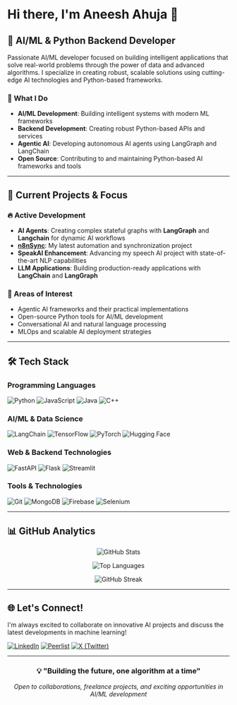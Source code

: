 # Hi there, I'm Aneesh Ahuja 👋

## 🤖 AI/ML & Python Backend Developer

Passionate AI/ML developer focused on building intelligent applications that solve real-world problems through the power of data and advanced algorithms. I specialize in creating robust, scalable solutions using cutting-edge AI technologies and Python-based frameworks.

### 🎯 What I Do
- **AI/ML Development**: Building intelligent systems with modern ML frameworks
- **Backend Development**: Creating robust Python-based APIs and services  
- **Agentic AI**: Developing autonomous AI agents using LangGraph and LangChain
- **Open Source**: Contributing to and maintaining Python-based AI frameworks and tools

---

## 🚀 Current Projects & Focus

### 🔥 Active Development
- **AI Agents**: Creating complex stateful graphs with **LangGraph** and **Langchain** for dynamic AI workflows
- **[n8nSync](https://github.com/AneeshAhuja31/n8nSync)**: My latest automation and synchronization project
- **SpeakAI Enhancement**: Advancing my speech AI project with state-of-the-art NLP capabilities
- **LLM Applications**: Building production-ready applications with **LangChain** and **LangGraph**

### 🎯 Areas of Interest
- Agentic AI frameworks and their practical implementations
- Open-source Python tools for AI/ML development
- Conversational AI and natural language processing
- MLOps and scalable AI deployment strategies

---

## 🛠️ Tech Stack

### **Programming Languages**
![Python](https://img.shields.io/badge/Python-3776AB?style=for-the-badge&logo=python&logoColor=white)
![JavaScript](https://img.shields.io/badge/JavaScript-F7DF1E?style=for-the-badge&logo=javascript&logoColor=black)
![Java](https://img.shields.io/badge/Java-ED8B00?style=for-the-badge&logo=java&logoColor=white)
![C++](https://img.shields.io/badge/C++-00599C?style=for-the-badge&logo=cplusplus&logoColor=white)

### **AI/ML & Data Science**
![LangChain](https://img.shields.io/badge/LangChain-121212?style=for-the-badge&logo=chainlink&logoColor=white)
![TensorFlow](https://img.shields.io/badge/TensorFlow-FF6F00?style=for-the-badge&logo=tensorflow&logoColor=white)
![PyTorch](https://img.shields.io/badge/PyTorch-EE4C2C?style=for-the-badge&logo=pytorch&logoColor=white)
![Hugging Face](https://img.shields.io/badge/🤗_Hugging_Face-FFD21E?style=for-the-badge)

### **Web & Backend Technologies**
![FastAPI](https://img.shields.io/badge/FastAPI-009688?style=for-the-badge&logo=fastapi&logoColor=white)
![Flask](https://img.shields.io/badge/Flask-000000?style=for-the-badge&logo=flask&logoColor=white)
![Streamlit](https://img.shields.io/badge/Streamlit-FF4B4B?style=for-the-badge&logo=streamlit&logoColor=white)

### **Tools & Technologies**
![Git](https://img.shields.io/badge/Git-F05032?style=for-the-badge&logo=git&logoColor=white)
![MongoDB](https://img.shields.io/badge/MongoDB-47A248?style=for-the-badge&logo=mongodb&logoColor=white)
![Firebase](https://img.shields.io/badge/Firebase-FFCA28?style=for-the-badge&logo=firebase&logoColor=black)
![Selenium](https://img.shields.io/badge/Selenium-43B02A?style=for-the-badge&logo=selenium&logoColor=white)

---

## 📊 GitHub Analytics

<div align="center">
  
![GitHub Stats](https://github-readme-stats.vercel.app/api?username=AneeshAhuja31&theme=dark&show_icons=true&hide_border=true&count_private=true)

![Top Languages](https://github-readme-stats.vercel.app/api/top-langs?username=AneeshAhuja31&show_icons=true&locale=en&layout=compact&theme=dark&hide_border=true)

![GitHub Streak](https://github-readme-streak-stats.herokuapp.com/?user=AneeshAhuja31&theme=dark&hide_border=true)

</div>

---

## 🌐 Let's Connect!

I'm always excited to collaborate on innovative AI projects and discuss the latest developments in machine learning!

[![LinkedIn](https://img.shields.io/badge/LinkedIn-0077B5?style=for-the-badge&logo=linkedin&logoColor=white)](https://www.linkedin.com/in/aneesh-ahuja-9600a6291/)
[![Peerlist](https://img.shields.io/badge/Peerlist-00AA45?style=for-the-badge&logo=peerlist&logoColor=white)](https://peerlist.io/aneeshahuja)
[![X (Twitter)](https://img.shields.io/badge/X-1DA1F2?style=for-the-badge&logo=x&logoColor=white)](https://x.com/AneeshAhuja3112)

---

<div align="center">
  
### 💡 "Building the future, one algorithm at a time"

*Open to collaborations, freelance projects, and exciting opportunities in AI/ML development*

</div>
